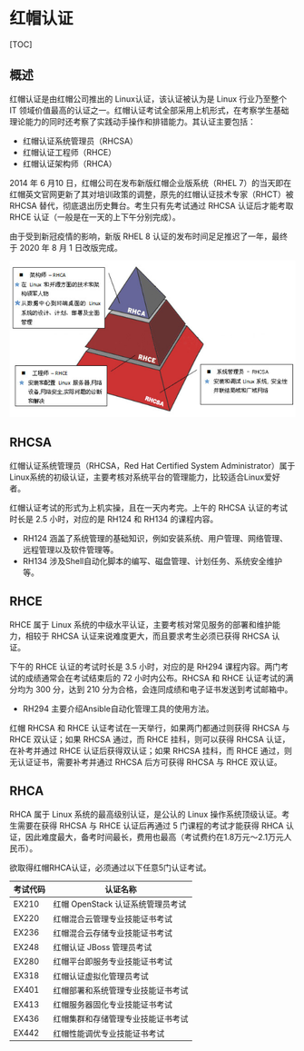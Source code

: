 # 红帽认证

[TOC]

## 概述

红帽认证是由红帽公司推出的 Linux认证，该认证被认为是 Linux 行业乃至整个 IT 领域价值最高的认证之一。红帽认证考试全部采用上机形式，在考察学生基础理论能力的同时还考察了实践动手操作和排错能力。其认证主要包括：

* 红帽认证系统管理员（RHCSA）
* 红帽认证工程师（RHCE）
* 红帽认证架构师（RHCA）

2014 年 6 月10 日，红帽公司在发布新版红帽企业版系统（RHEL  7）的当天即在红帽英文官网更新了其对培训政策的调整，原先的红帽认证技术专家（RHCT）被RHCSA 替代，彻底退出历史舞台。考生只有先考试通过 RHCSA 认证后才能考取 RHCE 认证（一般是在一天的上下午分别完成）。

由于受到新冠疫情的影响，新版 RHEL 8 认证的发布时间足足推迟了一年，最终于 2020 年 8 月 1 日改版完成。

![](../../Image/r/redhat_certificate.png)

## RHCSA

红帽认证系统管理员（RHCSA，Red Hat Certified System  Administrator）属于Linux系统的初级认证，主要考核对系统平台的管理能力，比较适合Linux爱好者。

红帽认证考试的形式为上机实操，且在一天内考完。上午的 RHCSA 认证的考试时长是 2.5 小时，对应的是 RH124 和 RH134 的课程内容。

* RH124  涵盖了系统管理的基础知识，例如安装系统、用户管理、网络管理、远程管理以及软件管理等。
* RH134  涉及Shell自动化脚本的编写、磁盘管理、计划任务、系统安全维护等。

## RHCE

RHCE 属于 Linux 系统的中级水平认证，主要考核对常见服务的部署和维护能力，相较于 RHCSA 认证来说难度更大，而且要求考生必须已获得 RHCSA 认证。

下午的 RHCE 认证的考试时长是 3.5 小时，对应的是 RH294 课程内容。两门考试的成绩通常会在考试结束后的 72 小时内公布。RHCSA 和 RHCE 认证考试的满分均为 300 分，达到 210 分为合格，会连同成绩和电子证书发送到考试邮箱中。

* RH294  主要介绍Ansible自动化管理工具的使用方法。

红帽 RHCSA 和 RHCE 认证考试在一天举行，如果两门都通过则获得 RHCSA 与 RHCE 双认证；如果 RHCSA 通过，而 RHCE 挂科，则可以获得 RHCSA 认证，在补考并通过 RHCE 认证后获得双认证；如果 RHCSA 挂科，而 RHCE 通过，则无认证证书，需要补考并通过 RHCSA 后方可获得 RHCSA 与 RHCE 双认证。

## RHCA

RHCA 属于 Linux 系统的最高级别认证，是公认的 Linux 操作系统顶级认证。考生需要在获得 RHCSA 与 RHCE 认证后再通过 5 门课程的考试才能获得 RHCA 认证，因此难度最大，备考时间最长，费用也最高（考试费约在1.8万元～2.1万元人民币）。

欲取得红帽RHCA认证，必须通过以下任意5门认证考试。

| 考试代码 | 认证名称                           |
| -------- | ---------------------------------- |
| EX210    | 红帽 OpenStack 认证系统管理员考试  |
| EX220    | 红帽混合云管理专业技能证书考试     |
| EX236    | 红帽混合云存储专业技能证书考试     |
| EX248    | 红帽认证 JBoss 管理员考试          |
| EX280    | 红帽平台即服务专业技能证书考试     |
| EX318    | 红帽认证虚拟化管理员考试           |
| EX401    | 红帽部署和系统管理专业技能证书考试 |
| EX413    | 红帽服务器固化专业技能证书考试     |
| EX436    | 红帽集群和存储管理专业技能证书考试 |
| EX442    | 红帽性能调优专业技能证书考试       |